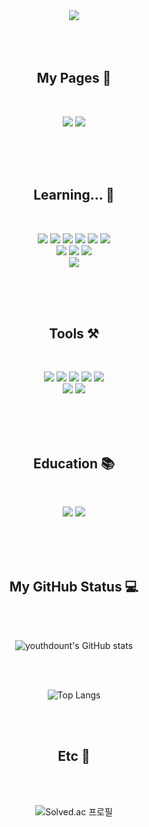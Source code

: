 <div align="center">
<img src="https://capsule-render.vercel.app/api?type=cylinder&color=1689F5&height=120&text=🍩Youth%20Donut🍩&desc=Developer&descSize=28&animation=blinking&fontColor=93C8FA&fontSize=30&fontAlignY=50&fontAlign=35&descAlign=65&descAlignY=50" /> 
</div>

<br>
<br>
<br>

<div align="center">
  
<h2>My Pages 📄</h2>

<br>

<a href="https://velog.io/@yu_and_hip_0/posts" target="_blank" ><img src="https://img.shields.io/badge/velog-20C997?style=flat-square&logo=velog&logoColor=black"/></a>
<a href="https://github.com/youthdonut" target="_blank" ><img src="https://img.shields.io/badge/GitHub-181717?style=flat-square&logo=github&logoColor=white"/></a>

</div> 

<br>
<br>
<br>


<div align="center">

<h2>Learning... 📖</h2>

<br>

<a href=" " ><img src="https://img.shields.io/badge/html5-E34F26?style=flat-square&logo=html5&logoColor=black"/></a>
<a href=" " ><img src="https://img.shields.io/badge/css-663399?style=flat-square&logo=css&logoColor=black"/></a>
<a href=" " ><img src="https://img.shields.io/badge/javascript-F7DF1E?style=flat-square&logo=javascript&logoColor=black"/></a>
<a href=" " ><img src="https://img.shields.io/badge/react-61DAFB?style=flat-square&logo=react&logoColor=black"/></a>
<a href=" " ><img src="https://img.shields.io/badge/python-3776AB?style=flat-square&logo=python&logoColor=black"/></a>
<a href=" "><img src="https://img.shields.io/badge/reactrouter-CA4245?style=flat-square&logo=reactrouter&logoColor=black"/></a><br>
<a href=""><img src="https://img.shields.io/badge/styledcomponents-DB7093?style=flat-square&logo=styledcomponents&logoColor=white"/></a>
<a href=""><img src="https://img.shields.io/badge/typescript-3178C6?style=flat-square&logo=typescript&logoColor=white"/></a>
<a href=""><img src="https://img.shields.io/badge/nextdotjs-000000?style=flat-square&logo=nextdotjs&logoColor=white"/></a><br>
<a href=""><img src="https://img.shields.io/badge/mysql-4479A1?style=flat-square&logo=mysql&logoColor=white"/></a>

</div>

<br>
<br>
<br>


<div align="center">

<h2>Tools ⚒️</h2>

<br>

<a href=""><img src="https://img.shields.io/badge/discord-5865F2?style=flat-square&logo=discord&logoColor=white"/></a>
<a href=""><img src="https://img.shields.io/badge/figma-F24E1E?style=flat-square&logo=figma&logoColor=white"/></a>
<a href=""><img src="https://img.shields.io/badge/notion-000000?style=flat-square&logo=notion&logoColor=white"/></a>
<a href=""><img src="https://img.shields.io/badge/zoom-0B5CFF?style=flat-square&logo=zoom&logoColor=white"/></a>
<a href=""><img src="https://img.shields.io/badge/slack-4A154B?style=flat-square&logo=slack&logoColor=white"/></a><br>
<a href=""><img src="https://img.shields.io/badge/Visual_Studio_Code-0078D4?style=flat-square&logoColor=white"/></a>
<a href=""><img src="https://img.shields.io/badge/git-F05032?style=flat-square&logo=git&logoColor=white"/></a>

</div>

<br>
<br>
<br>

<div align="center">

<h2>Education 📚</h2>

<br>

<a href=""><img src="https://img.shields.io/badge/Inflearn-14BF96?style=flat-square&logoColor=white"/></a>
<a href=""><img src="https://img.shields.io/badge/stackoverflow-F58025?style=flat-square&logo=stackoverflow&logoColor=white"/></a>

</div>

<br>
<br>
<br>

<div align="center">
<h2>My GitHub Status 💻</h2>
<br/>
<br>
  
![youthdount's GitHub stats](https://github-readme-stats.vercel.app/api?username=youthdonut&show_icons=true&title_color=031322&icon_color=F58215&bg_color=RGB,1689F5,70D7FD&hide_border=true&locale=kr)

<br>
<br>

![Top Langs](https://github-readme-stats.vercel.app/api/top-langs/?username=youthdonut&langs_count=8&layout=compact)

</div>

<br>
<br>

<div align="center">

<h2>Etc 🍩</h2>

<br>
<br>

![Solved.ac 프로필](http://mazassumnida.wtf/api/v2/generate_badge?boj=dbtmd10)

  
</div>

<br>
<br>



